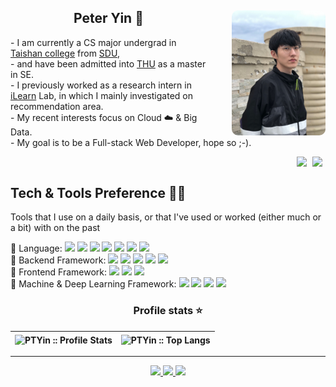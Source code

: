 <div style="width:100%; height:250px;">
    <img align="right" src="side.png" style="height:200px;border-radius:10px;margin-left: 40px" />
    <div id="introduction" style="margin-right: 0px">
    	<h2 align="center">Peter Yin 🦩</h2>
        <p>
            - I am currently a CS major undergrad in <a href="https://www.tsxt.sdu.edu.cn/">Taishan college</a> from <a href="http://www.sdu.edu.cn/">SDU</a>, <br/>
            - and have been admitted into <a href="https://www.tsinghua.edu.cn/">THU</a> as a master in SE.<br/>
            - I previously worked as a research intern in <a href="https://ilearn.qd.sdu.edu.cn/">iLearn</a> Lab, in which I mainly investigated on recommendation area.<br/>
            - My recent interests focus on Cloud ☁️ &amp; Big Data.<br/>
            - My goal is to be a Full-stack Web Developer, hope so ;-).
        </p>
    </div>
        <div align="right">
    		<img src="https://gpvc.arturio.dev/PTYin" style=" margin-right:5px" />
    		<img src="https://img.shields.io/github/followers/PTYin?label=Follow" style="margin-right:5px" />
	</div>
</div>

<h2 align="left">Tech &amp; Tools Preference 👨‍💻</h2>

Tools that I use on a daily basis, or that I've used or worked (either much or a bit) with on the past

<div>
    📕 Language: 
    <img src="https://img.shields.io/badge/-JavaScript-eed718?style=flat&logo=javascript&logoColor=ffffff">
    <img src="https://img.shields.io/badge/-Java-007396?style=flat&logo=java&logoColor=FFFFFF">
    <img src="https://img.shields.io/badge/-C++-00599C?style=flat&logo=cplusplus&logoColor=FFFFFF">
    <img src="https://img.shields.io/badge/-Python-3776AB?style=flat&logo=python&logoColor=FFFFFF">
    <img src="https://img.shields.io/badge/-Kotlin-7F52FF?style=flat&logo=kotlin&logoColor=FFFFFF">
    <img src="https://img.shields.io/badge/-HTML5-E34F26?style=flat&logo=html5&logoColor=FFFFFF">
    <img src="https://img.shields.io/badge/-CSS3-1572B6?style=flat&logo=css3&logoColor=FFFFFF">
</div>

<div>
    🔧 Backend Framework: 
    <img src="https://img.shields.io/badge/-Node.js-3C873A?style=flat&logo=Node.js&logoColor=white">
    <img src="https://img.shields.io/badge/-Express.js-787878?style=flat&logo=express&logoColor=white">
    <img src="https://img.shields.io/badge/-Spring-6DB33F?style=flat&logo=spring&logoColor=FFFFFF">
    <img src="https://img.shields.io/badge/-Spring Boot-6DB33F?style=flat&logo=springboot&logoColor=FFFFFF">
    <img src="https://img.shields.io/badge/-Flask-000000?style=flat&logo=flask&logoColor=FFFFFF">
</div>

<div>
    🎀 Frontend Framework: 
    <img src="https://img.shields.io/badge/-React-61DAFB?style=flat&logo=react&logoColor=white">
    <img src="https://img.shields.io/badge/-jQuery-0769AD?style=flat&logo=jquery&logoColor=white">
    <img src="https://img.shields.io/badge/-Ant Design-0170FE?style=flat&logo=antdesign&logoColor=FFFFFF">
</div>

<div>
    🤖 Machine &amp; Deep Learning Framework: 
    <img src="https://img.shields.io/badge/-PyTorch-EE4C2C?style=flat&logo=pytorch&logoColor=white">
    <img src="https://img.shields.io/badge/-Tensorflow-FF6F00?style=flat&logo=tensorflow&logoColor=white">
    <img src="https://img.shields.io/badge/-DGL-359BF0?style=flat&logoColor=FFFFFF">
    <img src="https://img.shields.io/badge/-learn2learn-009ce8?style=flat&logoColor=FFFFFF">
</div>

<h3 align="center">Profile stats ⭐</h3>

| <img align="center" src="https://github-readme-stats.vercel.app/api?username=PTYin&show_icons=true&theme=vue&bg_color=white&hide=issues&&hide_border=true" alt="PTYin :: Profile Stats" /> | <img align="center" src="https://github-readme-stats.vercel.app/api/top-langs/?username=PTYin&langs_count=10&theme=vue&bg_color=white&layout=compact&hide_border=true" alt="PTYin :: Top Langs" /> |
| ------------- | ------------- |


---

<div align="center">
    <a href="https://github.com/PTYin"><img src="https://img.shields.io/badge/Github-PTYin-181717?style=flat&logo=github&logoColor=FFFFFF"> </a>
    <a href="https://www.zhihu.com/people/peter-94-80"><img src="https://img.shields.io/badge/Zhihu-PTYin-0066ff?style=flat"> </a>
    <a href="https://blog.csdn.net/weixin_43090100"><img src="https://img.shields.io/badge/CSDN-ptyin1604-fc5531?style=flat"> </a>
</div>

